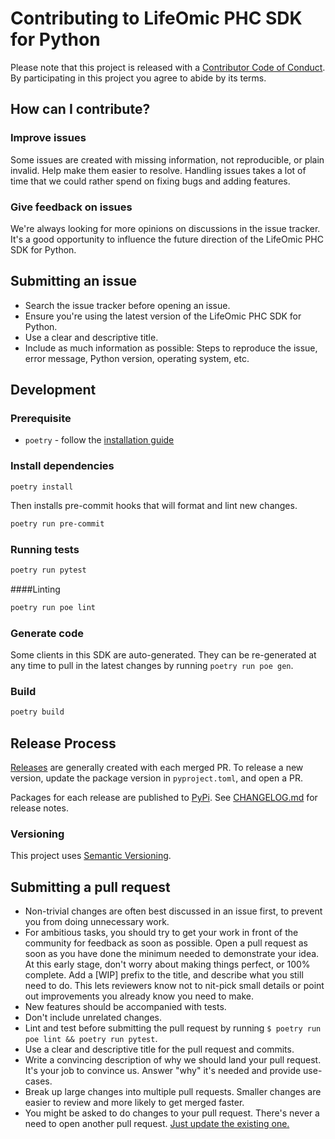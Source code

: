 # Contributing to LifeOmic PHC SDK for Python

Please note that this project is released with a [Contributor Code of Conduct](CODE_OF_CONDUCT.md). By participating in this project you agree to abide by its terms.

## How can I contribute?

### Improve issues

Some issues are created with missing information, not reproducible, or plain invalid. Help make them easier to resolve. Handling issues takes a lot of time that we could rather spend on fixing bugs and adding features.

### Give feedback on issues

We're always looking for more opinions on discussions in the issue tracker. It's a good opportunity to influence the future direction of the LifeOmic PHC SDK for Python.

## Submitting an issue

- Search the issue tracker before opening an issue.
- Ensure you're using the latest version of the LifeOmic PHC SDK for Python.
- Use a clear and descriptive title.
- Include as much information as possible: Steps to reproduce the issue, error message, Python version, operating system, etc.

## Development

### Prerequisite

- `poetry` - follow the [installation guide](https://python-poetry.org/docs/#installation)

### Install dependencies

```
poetry install
```

Then installs pre-commit hooks that will format and lint new changes.

```bash
poetry run pre-commit
```

### Running tests

```bash
poetry run pytest
```

####Linting

```bash
poetry run poe lint
```

### Generate code

Some clients in this SDK are auto-generated. They can be re-generated at any
time to pull in the latest changes by running `poetry run poe gen`.

### Build

```bash
poetry build
```

## Release Process

[Releases](https://github.com/lifeomic/phc-sdk-py/releases) are generally created
with each merged PR. To release a new version, update the package version in
`pyproject.toml`, and open a PR.

Packages for each release are published to [PyPi](https://pypi.org/project/phc/).
See [CHANGELOG.md](CHANGELOG.md) for release notes.

### Versioning

This project uses [Semantic Versioning](http://semver.org/).

## Submitting a pull request

- Non-trivial changes are often best discussed in an issue first, to prevent you from doing unnecessary work.
- For ambitious tasks, you should try to get your work in front of the community for feedback as soon as possible. Open a pull request as soon as you have done the minimum needed to demonstrate your idea. At this early stage, don't worry about making things perfect, or 100% complete. Add a [WIP] prefix to the title, and describe what you still need to do. This lets reviewers know not to nit-pick small details or point out improvements you already know you need to make.
- New features should be accompanied with tests.
- Don't include unrelated changes.
- Lint and test before submitting the pull request by running `$ poetry run poe lint && poetry run pytest`.
- Use a clear and descriptive title for the pull request and commits.
- Write a convincing description of why we should land your pull request. It's your job to convince us. Answer "why" it's needed and provide use-cases.
- Break up large changes into multiple pull requests. Smaller changes are easier to review and more likely to get merged faster.
- You might be asked to do changes to your pull request. There's never a need to open another pull request. [Just update the existing one.](https://github.com/RichardLitt/knowledge/blob/master/github/amending-a-commit-guide.md)
